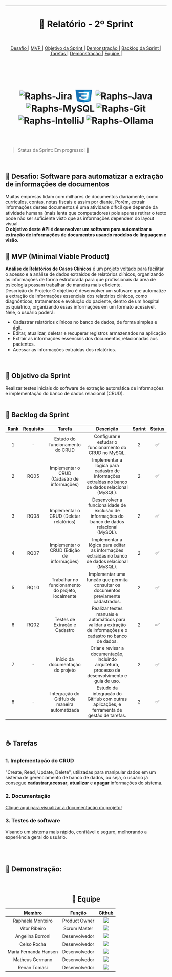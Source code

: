 
<hr>
<h1 align="center"> 📎 Relatório - 2º Sprint </h1>
<br>
<p align = "center">
  <a href = "#desafio"> Desafio </a>  |
  <a href = "#mvp"> MVP </a>  |
  <a href = "#objetivo"> Objetivo da Sprint </a>  |
  <a href="demo">Demonstração </a>  |
  <a href = "#backlog"> Backlog da Sprint </a>  | 
  <a href ="#tasks"> Tarefas </a>  | 
  <a href = "#demo"> Demonstração </a>  |
  <a href = "#equipe"> Equipe </a>  |
</p>


<br>
<h1 align="center">

<div style="display: inline_block"><br>

<img align="center" alt="Raphs-Jira" height="50" width="70" src="https://cdn.jsdelivr.net/gh/devicons/devicon@latest/icons/jira/jira-original.svg">

<img align="center" alt="Raphs-CSS" height="40" width="60" src="https://raw.githubusercontent.com/devicons/devicon/master/icons/css3/css3-original.svg">

<img align="center" alt="Raphs-Java" height="40" width="60" src="https://cdn.jsdelivr.net/gh/devicons/devicon/icons/java/java-original.svg">

<img align="center" alt="Raphs-MySQL" height="40" width="60" src="https://cdn.jsdelivr.net/gh/devicons/devicon@latest/icons/mysql/mysql-original.svg">

<img align="center" alt="Raphs-Git" height="40" width="60" src="https://cdn.jsdelivr.net/gh/devicons/devicon@latest/icons/git/git-original.svg">

<img align="center" alt="Raphs-IntelliJ" height="40" width="60" src="https://cdn.jsdelivr.net/gh/devicons/devicon@latest/icons/intellij/intellij-original.svg">

<img align="center" alt="Raphs-Ollama" height="50" width="50" src="https://github.com/ollama/ollama/assets/3325447/0d0b44e2-8f4a-4e99-9b52-a5c1c741c8f7">
       
</div>

  </a>
</h4>

<br>
<br>

> Status da Sprint: Em progresso! 🚀

<br>

## 🏁 Desafio: Software para automatizar a extração de informações de documentos 
<a id="desafio"></a>

Muitas empresas lidam com milhares de documentos diariamente, como currículos, contas, notas fiscais e assim por diante. Porém, extrair informações destes documentos é uma atividade difícil que depende da atividade humana (mais lenta que computadores) pois apenas retirar o texto pode não ser suficiente visto que as informações dependem do layout visual.<br>
**O objetivo deste API é desenvolver um software para automatizar a extração de informações de documentos usando modelos de linguagem e visão.**
<br>

## 🫧 MVP (Minimal Viable Product) 
<a id="mvp"></a>
<div>
<b>Análise de Relatórios de Casos Clínicos</b> é um projeto voltado para facilitar o acesso e a análise de dados extraídos de relatórios clínicos, organizando as informações de forma estruturada para que profissionais da área de psicologia possam trabalhar de maneira mais eficiente.
  <br>
Descrição do Projeto: O objetivo é desenvolver um software que automatize a extração de informações essenciais dos relatórios clínicos, como diagnósticos, tratamentos e evolução do paciente, dentro de um hospital psiquiàtrico, organizando essas informações em um formato acessível.
<br>Nele, o usuário poderá:

- Cadastrar relatórios clínicos no banco de dados, de forma simples e ágil.
- Editar, atualizar, deletar e recuperar registros armazenados na aplicação
- Extrair as informações essenciais dos documentos,relacionadas aos pacientes.
- Acessar as informações extraídas dos relatórios.
</div>

<br>

## 🎯 Objetivo da Sprint
<a id="objetivo"></a>
<div>
Realizar testes iniciais do software de extração automática de informações e implementação do banco de dados relacional (CRUD).
</div>
<br>


## 🐙 Backlog da Sprint
<a id="backlog"></a>

<div align="center">
      
|   Rank  |   Requisito   | Tarefa |                          Descrição                             | Sprint | Status  |
| :-----: | :-----------: | :--------: | :----------------------------------------------------------------------------------------------------------------------------------------------------------------------------------------: | :----: | :-----: |
|  1    |      -     | Estudo do funcionamento do CRUD |  Configurar e estudar o funcionamento do CRUD no MySQL. | 2 | ✅ |
|  2    |    RQ05    | Implementar o CRUD (Cadastro de informações) | Implementar a lógica para cadastro de informações extraídas no banco de dados relacional (MySQL). | 2 | ✅  |
|  3    |    RQ08    | Implementar o CRUD (Deletar relatórios) | Desenvolver a funcionalidade de exclusão de informações do banco de dados relacional (MySQL). | 2 | ✅  |
|  4    |    RQ07    | Implementar o CRUD (Edição de informações) | Implementar a lógica para editar as informações extraídas no banco de dados relacional (MySQL). | 2 | ✅ |
|  5    |    RQ10    | Trabalhar no funcionamento do projeto, localmente | Implementar uma função que permita consultar os documentos previamente cadastrados. | 2 | ✅ |
|  6    |    RQ02    | Testes de Extração e Cadastro | Realizar testes manuais e automáticos para validar a extração de informações e o cadastro no banco de dados. | 2 | :✅ |
|  7    |      -     | Início da documentação do projeto | Criar e revisar a documentação, incluindo arquitetura, processo de desenvolvimento e guia de uso. | 2 | ✅ |
|  8    |      -     | Integração do GitHub de maneira automatizada | Estudo da integração do GitHub com outras aplicações, e ferramenta de gestão de tarefas. | 2 | ✅ |

</div>

<br>

## ☕ Tarefas
<a id="tasks"></a>

### 1. Implementação do CRUD
"Create, Read, Update, Delete", utilizadas para manipular dados em um sistema de gerenciamento de banco de dados, ou seja, o usuário já consegue **cadastrar**,**acessar**, **atualizar** e **apagar** informações do sistema.

### 2. Documentação
[Clique aqui para visualizar a documentação do projeto!](https://github.com/equipeAdalove/API-SEMESTRE2/wiki)

### 3. Testes de software
Visando um sistema mais rápido, confiável e seguro, melhorando a experiência geral do usuário.

<br>

<br>

## 🎥 Demonstração:
<a id="demo"></a>

###

<br>

<div align="center">
      
## 🥇 Equipe 
<a id="equipe"></a>
      
|      Membro      |    Função     |                            Github                            
| :--------------: | :-----------: | :----------------------------------------------------------: |
| Raphaela Monteiro  | Product Owner | <a href="https://github.com/raphaelamonteiro"><img src="https://img.shields.io/badge/GitHub-100000?style=for-the-badge&logo=github&logoColor=white"></a> |
| Vitor Ribeiro | Scrum Master | <a href="https://github.com/ribeirovitor04"><img src="https://img.shields.io/badge/GitHub-100000?style=for-the-badge&logo=github&logoColor=white"></a> |
| Angelina Borroni | Desenvolvedor  | <a href="https://github.com/borroniff"><img src="https://img.shields.io/badge/GitHub-100000?style=for-the-badge&logo=github&logoColor=white"></a> | 
| Celso Rocha | Desenvolvedor | <a href="https://github.com/celsick"><img src="https://img.shields.io/badge/GitHub-100000?style=for-the-badge&logo=github&logoColor=white"></a> |
| Maria Fernanda Hansen | Desenvolvedor | <a href="https://github.com/Madhs31"><img src="https://img.shields.io/badge/GitHub-100000?style=for-the-badge&logo=github&logoColor=white"></a> | 
| Matheus Germano | Desenvolvedor | <a href="https://github.com/m-germano"><img src="https://img.shields.io/badge/GitHub-100000?style=for-the-badge&logo=github&logoColor=white"></a> |
| Renan Tomasi | Desenvolvedor | <a href="https://github.com/renan21-tg"><img src="https://img.shields.io/badge/GitHub-100000?style=for-the-badge&logo=github&logoColor=white"></a> | 
<br>

</div>

